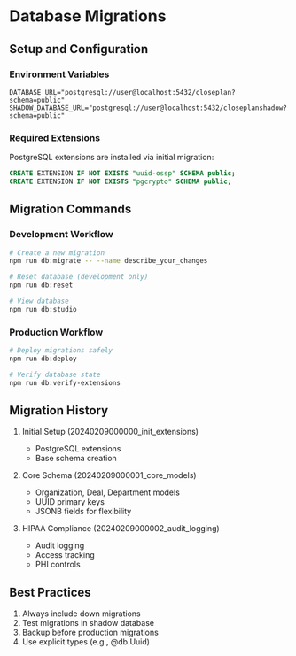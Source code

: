 # Database Migrations

## Setup and Configuration

### Environment Variables
```env
DATABASE_URL="postgresql://user@localhost:5432/closeplan?schema=public"
SHADOW_DATABASE_URL="postgresql://user@localhost:5432/closeplanshadow?schema=public"
```

### Required Extensions
PostgreSQL extensions are installed via initial migration:
```sql
CREATE EXTENSION IF NOT EXISTS "uuid-ossp" SCHEMA public;
CREATE EXTENSION IF NOT EXISTS "pgcrypto" SCHEMA public;
```

## Migration Commands

### Development Workflow
```bash
# Create a new migration
npm run db:migrate -- --name describe_your_changes

# Reset database (development only)
npm run db:reset

# View database
npm run db:studio
```

### Production Workflow
```bash
# Deploy migrations safely
npm run db:deploy

# Verify database state
npm run db:verify-extensions
```

## Migration History
1. Initial Setup (20240209000000_init_extensions)
   - PostgreSQL extensions
   - Base schema creation

2. Core Schema (20240209000001_core_models)
   - Organization, Deal, Department models
   - UUID primary keys
   - JSONB fields for flexibility

3. HIPAA Compliance (20240209000002_audit_logging)
   - Audit logging
   - Access tracking
   - PHI controls

## Best Practices
1. Always include down migrations
2. Test migrations in shadow database
3. Backup before production migrations
4. Use explicit types (e.g., @db.Uuid)
